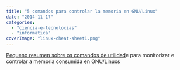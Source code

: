 ```yaml
---
title: "5 comandos para controlar la memoria en GNU/Linux"
date: "2014-11-17"
categories: 
  - "ciencia-e-tecnoloxias"
  - "informatica"
coverImage: "linux-cheat-sheet1.png"
---
```


[Pequeno resumen sobre os comandos de utilidad](http://portallinux.es/5-comandos-para-controlar-la-memoria-en-gnulinux/)e para monitorizar e controlar a memoria consumida en GNU/Linuxs
